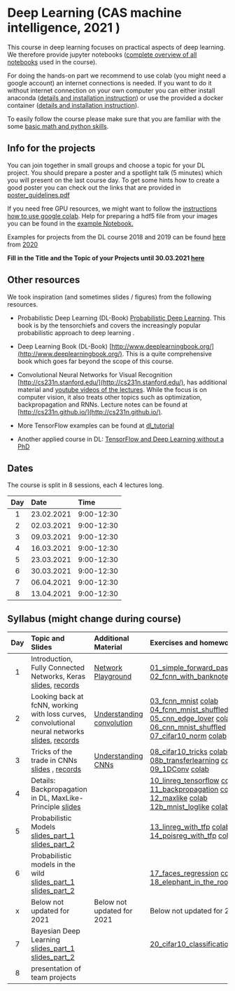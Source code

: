
# Deep Learning (CAS machine intelligence, 2021  ) 

This course in deep learning focuses on practical aspects of deep learning. We therefore provide jupyter notebooks ([complete overview of all notebooks](https://github.com/tensorchiefs/dl_course_2020/tree/master/notebooks) used in the course). 

For doing the hands-on part we recommend to use colab (you might need a google account) an internet connections is needed. If you want to do it without internet connection on your own computer you can either install anaconda ([details and installation instruction](anaconda.md)) or use the provided a docker container ([details and installation instruction](docker.md)).

To easily follow the course please make sure that you are familiar with the some [basic math and python skills](prerequistites.md). 

## Info for the projects
You can join together in small groups and choose a topic for your DL project. You should prepare a poster and a spotlight talk (5 minutes) which you will present on the last course day. To get some hints how to create a good poster you can check out the links that are provided in <a href="https://www.dropbox.com/s/u1f6mqk4pc3uhxe/poster-guidelines.pdf?dl=1">poster_guidelines.pdf</a> 

If you need free GPU resources, we might want to follow the [instructions how to use google colab](co.md). Help for preparing a hdf5 file from your images you can be found in the <a href="https://github.com/tensorchiefs/dl_course_2018/blob/master/notebooks/data_prep.ipynb"> example Notebook.</a> 

Examples for projects from the DL course 2018 and 2019 can be found [here](projects.md) from [2020](https://docs.google.com/spreadsheets/d/1NXinRQMifg_QNQs1fyn5HeiZNRnTGnIy1W7-ij-jQhg/edit?usp=sharing)

**Fill in the Title and the Topic of your Projects until 30.03.2021 [here](https://docs.google.com/spreadsheets/d/18VFrPbKq3YSOg8Ebc1q1wGgkfgaWl7IkcCClGEDGj6Q/edit#gid=0)**

## Other resources 
We took inspiration (and sometimes slides / figures) from the following resources.

* Probabilistic Deep Learning (DL-Book) [Probabilistic Deep Learning](https://www.manning.com/books/probabilistic-deep-learning?a_aid=probabilistic_deep_learning&a_bid=78e55885). This book is by the tensorchiefs and covers the increasingly popular probabilistic approach to deep learning .

* Deep Learning Book (DL-Book) [http://www.deeplearningbook.org/](http://www.deeplearningbook.org/). This is a quite comprehensive book which goes far beyond the scope of this course. 

* Convolutional Neural Networks for Visual Recognition [http://cs231n.stanford.edu/](http://cs231n.stanford.edu/), has additional material and [youtube videos of the lectures](https://www.youtube.com/playlist?list=PLkt2uSq6rBVctENoVBg1TpCC7OQi31AlC). While the focus is on computer vision, it also treats other topics such as optimization, backpropagation and RNNs. Lecture notes can be found at [http://cs231n.github.io/](http://cs231n.github.io/).

* More TensorFlow examples can be found at [dl_tutorial](https://github.com/oduerr/dl_tutorial/tree/master/tensorflow/) 

* Another applied course in DL: [TensorFlow and Deep Learning without a PhD](https://cloud.google.com/blog/big-data/2017/01/learn-tensorflow-and-deep-learning-without-a-phd)

## Dates 
The course is split in 8 sessions, each 4 lectures long. 

| Day  |      Date    |      Time    |
|:--------:|:--------------|:---------------|
| 1        | 23.02.2021|9:00-12:30
| 2        | 02.03.2021|9:00-12:30
| 3        | 09.03.2021|9:00-12:30
| 4        | 16.03.2021|9:00-12:30
| 5        | 23.03.2021|9:00-12:30
| 6        | 30.03.2021|9:00-12:30
| 7        | 06.04.2021|9:00-12:30
| 8        | 13.04.2021|9:00-12:30

## Syllabus (might change during course)

| Day  |      Topic and Slides    |      Additional Material    |		Exercises and homework  |
|:----------------:|:-----------------------|:----------------------------|:--------------------------------------|
| 1        | Introduction, Fully Connected Networks, Keras [slides](https://github.com/tensorchiefs/dl_course_2021/blob/master/slides/01_Introduction.pdf), [records](https://ethz.zoom.us/rec/share/z2oTw8gikyhpc-Dcjmw1VsSBg8QyG2Th5sGPXCtBuFw5bQpYPuaNCk7XU4L26bCl.ROZVp7rsulz3bYGF ) |[Network Playground](https://playground.tensorflow.org/) |[01_simple_forward_pass](https://github.com/tensorchiefs/dl_course_2021/blob/master/notebooks/01_simple_forward_pass.ipynb) [colab](https://colab.research.google.com/github/tensorchiefs/dl_course_2021/blob/master/notebooks/01_simple_forward_pass.ipynb)<br>[02_fcnn_with_banknote](https://github.com/tensorchiefs/dl_course_2021/blob/master/notebooks/02_fcnn_with_banknote.ipynb) [colab](https://colab.research.google.com/github/tensorchiefs/dl_course_2021/blob/master/notebooks/02_fcnn_with_banknote.ipynb)
| 2        |Looking back at fcNN, working with loss curves, convolutional neural networks [slides](https://github.com/tensorchiefs/dl_course_2021/blob/master/slides/02_fcNN_CNN.pdf), [records](https://ethz.zoom.us/rec/share/cpj7wsPPI2iuupN7StHlsphFKhmyBJxtaPzNn42yPsq1stcE60YOdyvkCkzIRWnf.Mi1FOdnhj-n0TjME) |[Understanding convolution](https://towardsdatascience.com/intuitively-understanding-convolutions-for-deep-learning-1f6f42faee1)|[03_fcnn_mnist](https://github.com/tensorchiefs/dl_course_2021/blob/master/notebooks/03_fcnn_mnist.ipynb)  [colab](https://colab.research.google.com/github/tensorchiefs/dl_course_2021/blob/master/notebooks/03_fcnn_mnist.ipynb)<br>[04_fcnn_mnist_shuffled](https://github.com/tensorchiefs/dl_course_2021/blob/master/notebooks/04_fcnn_mnist_shuffled.ipynb) [colab](https://colab.research.google.com/github/tensorchiefs/dl_course_2021/blob/master/notebooks/04_fcnn_mnist_shuffled.ipynb) <br> [05_cnn_edge_lover](https://github.com/tensorchiefs/dl_course_2021/blob/master/notebooks/05_cnn_edge_lover.ipynb) [colab](https://colab.research.google.com/github/tensorchiefs/dl_course_2021/blob/master/notebooks/05_cnn_edge_lover.ipynb) <br>[06_cnn_mnist_shuffled](https://github.com/tensorchiefs/dl_course_2021/blob/master/notebooks/06_cnn_mnist_shuffled.ipynb) [colab](https://colab.research.google.com/github/tensorchiefs/dl_course_2021/blob/master/notebooks/06_cnn_mnist_shuffled.ipynb) <br>[07_cifar10_norm](https://github.com/tensorchiefs/dl_course_2021/blob/master/notebooks/07_cifar10_norm.ipynb) [colab](https://colab.research.google.com/github/tensorchiefs/dl_course_2021/blob/master/notebooks/07_cifar10_norm.ipynb)
| 3        |Tricks of the trade in CNNs [slides](https://github.com/tensorchiefs/dl_course_2021/blob/master/slides/03_CNN.pdf) , [records](https://ethz.zoom.us/rec/share/H8YXdaDPFkZ8hU_yxBPcRSc32h91XyZZRwuaoEo-B7bFaa7AU3UkW2F53vB_zkHq.ChmBbdx4uAx9WN3L)|[Understanding CNNs](http://cs231n.github.io/understanding-cnn)|[08_cifar10_tricks](https://github.com/tensorchiefs/dl_course_2021/blob/master/notebooks/08_cifar10_tricks.ipynb) [colab](https://colab.research.google.com/github/tensorchiefs/dl_course_2021/blob/master/notebooks/08_cifar10_tricks.ipynb) <br>[08b_transferlearning](https://github.com/tensorchiefs/dl_course_2021/blob/master/notebooks/08b_classification_few_labels.ipynb) [colab](https://colab.research.google.com/github/tensorchiefs/dl_course_2021/blob/master/notebooks/08b_classification_few_labels.ipynb) <br> [09_1DConv](https://github.com/tensorchiefs/dl_course_2021/blob/master/notebooks/09_1DConv.ipynb)  [colab](https://colab.research.google.com/github/tensorchiefs/dl_course_2021/blob/master/notebooks/09_1DConv.ipynb)
| 4        |Details: Backpropagation in DL, MaxLike-Principle [slides](https://github.com/tensorchiefs/dl_course_2020/blob/master/slides/04_Details.pdf)| |[10_linreg_tensorflow](https://github.com/tensorchiefs/dl_course_2021/blob/master/notebooks/10_linreg_tensorflow.ipynb) [colab](https://colab.research.google.com/github/tensorchiefs/dl_course_2021/blob/master/notebooks/10_linreg_tensorflow.ipynb) <br>[11_backpropagation](https://github.com/tensorchiefs/dl_course_2020/blob/master/notebooks/11_backpropagation.ipynb) [colab](https://colab.research.google.com/github/tensorchiefs/dl_course_2021/blob/master/notebooks/11_backpropagation.ipynb) <br>[12_maxlike](https://github.com/tensorchiefs/dl_book/blob/master/chapter_04/nb_ch04_01.ipynb) [colab](https://colab.research.google.com/github/tensorchiefs/dl_book/blob/master/chapter_04/nb_ch04_01.ipynb)<br>[12b_mnist_loglike](https://github.com/tensorchiefs/dl_course_2021/blob/master/notebooks/12b_mnist_loglike.ipynb) [colab](https://colab.research.google.com/github/tensorchiefs/dl_course_2021/blob/master/notebooks/12b_mnist_loglike.ipynb)
|5     |Probabilistic Models [slides_part_1](https://github.com/tensorchiefs/dl_course_2021/blob/master/slides/05_Probabilistic_Modeling_part1.pdf)  [slides_part_2](https://github.com/tensorchiefs/dl_course_2021/blob/master/slides/05_Probabilistic_Modeling_part2.pdf)| |[13_linreg_with_tfp](https://github.com/tensorchiefs/dl_course_2021/blob/master/notebooks/13_linreg_with_tfp.ipynb)  [colab](https://colab.research.google.com/github/tensorchiefs/dl_course_2021/blob/master/notebooks/13_linreg_with_tfp.ipynb) <br>[14_poisreg_with_tfp](https://github.com/tensorchiefs/dl_course_2021/blob/master/notebooks/14_poisreg_with_tfp.ipynb) [colab](https://colab.research.google.com/github/tensorchiefs/dl_course_2021/blob/master/notebooks/14_poisreg_with_tfp.ipynb)
| 6        |Probabilistic models in the wild [slides_part_1](https://github.com/tensorchiefs/dl_course_2020/blob/master/slides/06_part1.pdf) [slides_part_2](https://github.com/tensorchiefs/dl_course_2021/blob/master/slides/06_mixtures_and_bayes_part2.pdf) ||<br>[17_faces_regression](https://github.com/tensorchiefs/dl_course_2021/blob/master/notebooks/17_faces_regression.ipynb) [colab](https://colab.research.google.com/github/tensorchiefs/dl_course_2021/blob/master/notebooks/17_faces_regression.ipynb) <br>[18_elephant_in_the_room](https://github.com/tensorchiefs/dl_course_2021/blob/master/notebooks/18_elephant_in_the_room.ipynb)  [colab](https://colab.research.google.com/github/tensorchiefs/dl_course_2021/blob/master/notebooks/18_elephant_in_the_room.ipynb)
| x| Below not updated for 2021 | Below not updated for 2021 | Below not updated for 2021 
| 7        | Bayesian Deep Learning [slides_part_1](https://github.com/tensorchiefs/dl_course_2020/blob/master/slides/07_bayes_part1.pdf) [slides_part_2](https://github.com/tensorchiefs/dl_course_2020/blob/master/slides/07_bayes_part2.pdf)| |[20_cifar10_classification_mc_and_vi](https://github.com/tensorchiefs/dl_course_2020/blob/master/notebooks/20_cifar10_classification_mc_and_vi.ipynb)|
|8        |presentation of team projects | |


